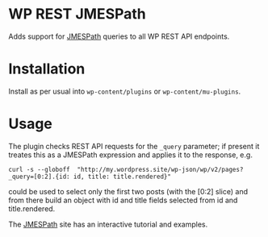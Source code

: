WP REST JMESPath
================

Adds support for [JMESPath](http://jmespath.org) queries to all WP REST API
endpoints.


Installation
============

Install as per usual into `wp-content/plugins` or `wp-content/mu-plugins`.


Usage
=====

The plugin checks REST API requests for the `_query` parameter; if present it treates this as a JMESPath expression and applies it to the response, e.g.

    curl -s --globoff  "http://my.wordpress.site/wp-json/wp/v2/pages?_query=[0:2].{id: id, title: title.rendered}"

could be used to select only the first two posts (with the [0:2] slice) and from there build an object with id and title fields selected from id and title.rendered.

The [JMESPath](http://jmespath.org) site has an interactive tutorial and examples.
